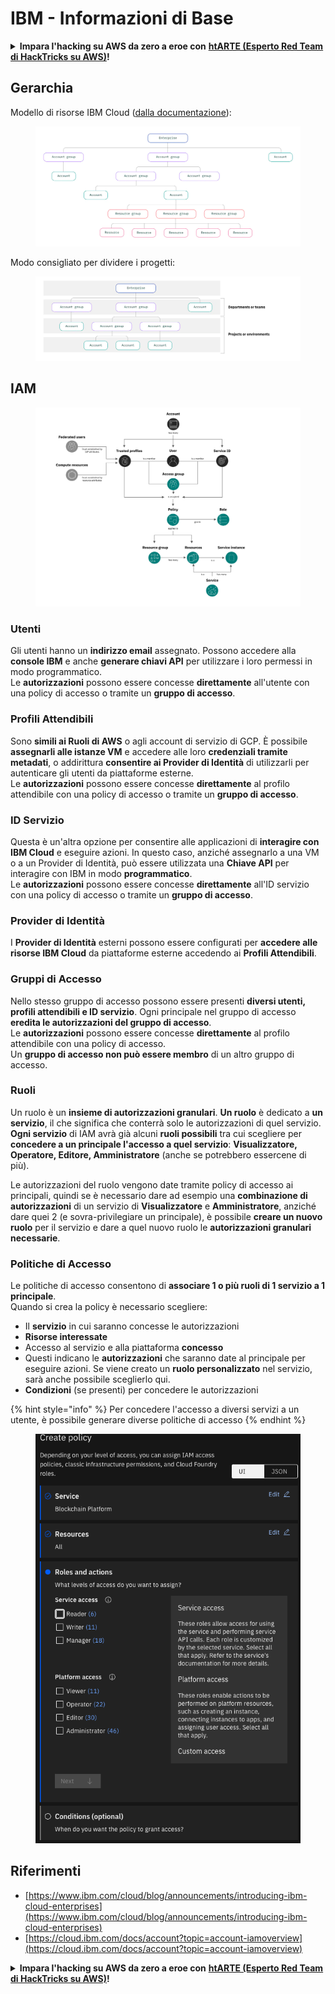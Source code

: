 # IBM - Informazioni di Base

<details>

<summary><strong>Impara l'hacking su AWS da zero a eroe con</strong> <a href="https://training.hacktricks.xyz/courses/arte"><strong>htARTE (Esperto Red Team di HackTricks su AWS)</strong></a><strong>!</strong></summary>

Altri modi per supportare HackTricks:

* Se vuoi vedere la tua **azienda pubblicizzata su HackTricks** o **scaricare HackTricks in PDF** Controlla i [**PIANI DI ABBONAMENTO**](https://github.com/sponsors/carlospolop)!
* Ottieni il [**merchandising ufficiale di PEASS & HackTricks**](https://peass.creator-spring.com)
* Scopri [**La Famiglia PEASS**](https://opensea.io/collection/the-peass-family), la nostra collezione di [**NFT esclusivi**](https://opensea.io/collection/the-peass-family)
* **Unisciti al** 💬 [**gruppo Discord**](https://discord.gg/hRep4RUj7f) o al [**gruppo telegram**](https://t.me/peass) o **seguimi** su **Twitter** 🐦 [**@carlospolopm**](https://twitter.com/carlospolopm)**.**
* **Condividi i tuoi trucchi di hacking inviando PR ai** [**HackTricks**](https://github.com/carlospolop/hacktricks) e [**HackTricks Cloud**](https://github.com/carlospolop/hacktricks-cloud) repository di Github.

</details>

## Gerarchia

Modello di risorse IBM Cloud ([dalla documentazione](https://www.ibm.com/blog/announcement/introducing-ibm-cloud-enterprises/)):

<figure><img src="../../.gitbook/assets/image (225).png" alt=""><figcaption></figcaption></figure>

Modo consigliato per dividere i progetti:

<figure><img src="../../.gitbook/assets/image (239).png" alt=""><figcaption></figcaption></figure>

## IAM

<figure><img src="../../.gitbook/assets/image (266).png" alt=""><figcaption></figcaption></figure>

### Utenti

Gli utenti hanno un **indirizzo email** assegnato. Possono accedere alla **console IBM** e anche **generare chiavi API** per utilizzare i loro permessi in modo programmatico.\
Le **autorizzazioni** possono essere concesse **direttamente** all'utente con una policy di accesso o tramite un **gruppo di accesso**.

### Profili Attendibili

Sono **simili ai Ruoli di AWS** o agli account di servizio di GCP. È possibile **assegnarli alle istanze VM** e accedere alle loro **credenziali tramite metadati**, o addirittura **consentire ai Provider di Identità** di utilizzarli per autenticare gli utenti da piattaforme esterne.\
Le **autorizzazioni** possono essere concesse **direttamente** al profilo attendibile con una policy di accesso o tramite un **gruppo di accesso**.

### ID Servizio

Questa è un'altra opzione per consentire alle applicazioni di **interagire con IBM Cloud** e eseguire azioni. In questo caso, anziché assegnarlo a una VM o a un Provider di Identità, può essere utilizzata una **Chiave API** per interagire con IBM in modo **programmatico**.\
Le **autorizzazioni** possono essere concesse **direttamente** all'ID servizio con una policy di accesso o tramite un **gruppo di accesso**.

### Provider di Identità

I **Provider di Identità** esterni possono essere configurati per **accedere alle risorse IBM Cloud** da piattaforme esterne accedendo ai **Profili Attendibili**.

### Gruppi di Accesso

Nello stesso gruppo di accesso possono essere presenti **diversi utenti, profili attendibili e ID servizio**. Ogni principale nel gruppo di accesso **eredita le autorizzazioni del gruppo di accesso**.\
Le **autorizzazioni** possono essere concesse **direttamente** al profilo attendibile con una policy di accesso.\
Un **gruppo di accesso non può essere membro** di un altro gruppo di accesso.

### Ruoli

Un ruolo è un **insieme di autorizzazioni granulari**. **Un ruolo** è dedicato a **un servizio**, il che significa che conterrà solo le autorizzazioni di quel servizio.\
**Ogni servizio** di IAM avrà già alcuni **ruoli possibili** tra cui scegliere per **concedere a un principale l'accesso a quel servizio**: **Visualizzatore, Operatore, Editore, Amministratore** (anche se potrebbero essercene di più).

Le autorizzazioni del ruolo vengono date tramite policy di accesso ai principali, quindi se è necessario dare ad esempio una **combinazione di autorizzazioni** di un servizio di **Visualizzatore** e **Amministratore**, anziché dare quei 2 (e sovra-privilegiare un principale), è possibile **creare un nuovo ruolo** per il servizio e dare a quel nuovo ruolo le **autorizzazioni granulari necessarie**.

### Politiche di Accesso

Le politiche di accesso consentono di **associare 1 o più ruoli di 1 servizio a 1 principale**.\
Quando si crea la policy è necessario scegliere:

* Il **servizio** in cui saranno concesse le autorizzazioni
* **Risorse interessate**
* Accesso al servizio e alla piattaforma **concesso**
* Questi indicano le **autorizzazioni** che saranno date al principale per eseguire azioni. Se viene creato un **ruolo personalizzato** nel servizio, sarà anche possibile sceglierlo qui.
* **Condizioni** (se presenti) per concedere le autorizzazioni

{% hint style="info" %}
Per concedere l'accesso a diversi servizi a un utente, è possibile generare diverse politiche di accesso
{% endhint %}

<figure><img src="../../.gitbook/assets/image (248).png" alt=""><figcaption></figcaption></figure>

## Riferimenti

* [https://www.ibm.com/cloud/blog/announcements/introducing-ibm-cloud-enterprises](https://www.ibm.com/cloud/blog/announcements/introducing-ibm-cloud-enterprises)
* [https://cloud.ibm.com/docs/account?topic=account-iamoverview](https://cloud.ibm.com/docs/account?topic=account-iamoverview)

<details>

<summary><strong>Impara l'hacking su AWS da zero a eroe con</strong> <a href="https://training.hacktricks.xyz/courses/arte"><strong>htARTE (Esperto Red Team di HackTricks su AWS)</strong></a><strong>!</strong></summary>

Altri modi per supportare HackTricks:

* Se vuoi vedere la tua **azienda pubblicizzata su HackTricks** o **scaricare HackTricks in PDF** Controlla i [**PIANI DI ABBONAMENTO**](https://github.com/sponsors/carlospolop)!
* Ottieni il [**merchandising ufficiale di PEASS & HackTricks**](https://peass.creator-spring.com)
* Scopri [**La Famiglia PEASS**](https://opensea.io/collection/the-peass-family), la nostra collezione di [**NFT esclusivi**](https://opensea.io/collection/the-peass-family)
* **Unisciti al** 💬 [**gruppo Discord**](https://discord.gg/hRep4RUj7f) o al [**gruppo telegram**](https://t.me/peass) o **seguimi** su **Twitter** 🐦 [**@carlospolopm**](https://twitter.com/carlospolopm)**.**
* **Condividi i tuoi trucchi di hacking inviando PR ai** [**HackTricks**](https://github.com/carlospolop/hacktricks) e [**HackTricks Cloud**](https://github.com/carlospolop/hacktricks-cloud) repository di Github.

</details>
